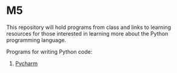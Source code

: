 # M5
This repository will hold programs from class and links to learning resources for those interested in learning more about the Python programming language.

Programs for writing Python code:
<ol>
  <li><a href="https://www.jetbrains.com/pycharm/download/#section=windows">Pycharm</a></li>
</ol>
